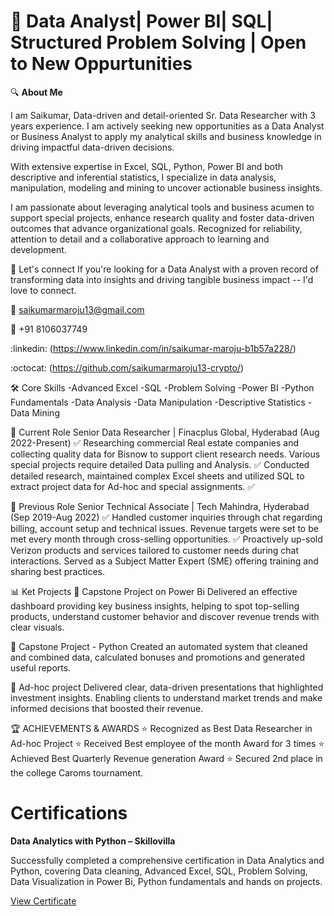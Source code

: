 # :rocket: Data Analyst| Power BI| SQL| Structured Problem Solving | Open to New Oppurtunities
:mag: **About Me**

I am Saikumar, Data-driven and detail-oriented Sr. Data Researcher with 3 years experience. I am actively seeking new opportunities as a Data Analyst or Business Analyst to apply my analytical skills and business knowledge in driving impactful data-driven decisions.

With extensive expertise in Excel, SQL, Python, Power BI and both descriptive and inferential statistics, I specialize in data analysis, manipulation, modeling and mining to uncover actionable business insights.

I am passionate about leveraging analytical tools and business acumen to support special projects, enhance research quality and foster data-driven outcomes that advance organizational goals. Recognized for reliability, attention to detail and a collaborative approach to    learning and development.

:handshake: Let's connect 
If you're looking for a Data Analyst with a proven record of transforming data into insights and driving tangible business impact -- I'd love to connect.

:e-mail: saikumarmaroju13@gmail.com

:iphone: +91 8106037749

:linkedin: (https://www.linkedin.com/in/saikumar-maroju-b1b57a228/)

:octocat: (https://github.com/saikumarmaroju13-crypto/)

:hammer_and_wrench: Core Skills
-Advanced Excel
-SQL
-Problem Solving
-Power BI
-Python Fundamentals
-Data Analysis
-Data Manipulation
-Descriptive Statistics
-Data Mining

:briefcase: Current Role
Senior Data Researcher | Finacplus Global, Hyderabad (Aug 2022-Present)
:white_check_mark: Researching commercial Real estate companies and collecting quality data for Bisnow to support client research needs. Various special projects require detailed Data pulling and Analysis. :white_check_mark:  Conducted detailed research, maintained complex Excel sheets and utilized SQL to extract project data for Ad-hoc and special assignments. :white_check_mark: 

:briefcase: Previous Role 
Senior Technical Associate | Tech Mahindra, Hyderabad (Sep 2019-Aug 2022)
:white_check_mark: Handled customer inquiries through chat regarding billing, account setup and technical issues. Revenue targets were set to be met every month through cross-selling opportunities. :white_check_mark: Proactively up-sold Verizon products and services tailored to customer needs during chat interactions. Served as a Subject Matter Expert (SME) offering training and sharing best practices.

:bar_chart: Ket Projects
:pushpin: Capstone Project on Power Bi 
Delivered an effective dashboard providing key business insights, helping to spot top-selling products, understand customer behavior and discover revenue trends with clear visuals.

:pushpin: Capstone Project - Python
Created an automated system that cleaned and combined data, calculated bonuses and promotions and generated useful reports.

:pushpin: Ad-hoc project
Delivered clear, data-driven presentations that highlighted investment insights. Enabling clients to understand market trends and make informed decisions that boosted their revenue.

:trophy: ACHIEVEMENTS & AWARDS
:star: Recognized as Best Data Researcher in Ad-hoc Project  :star: Received Best employee of the month Award for 3 times  :star: Achieved Best Quarterly Revenue generation Award  :star: Secured 2nd place in the college Caroms tournament.

# Certifications
**Data Analytics with Python – Skillovilla**  
  
  Successfully completed a comprehensive certification in Data Analytics and Python, covering Data cleaning, Advanced Excel, SQL, Problem Solving, Data Visualization in Power Bi, Python fundamentals and hands on projects.
  
  [View Certificate]((https://www.skillovilla.com/certificate/75DFQ9R9))
